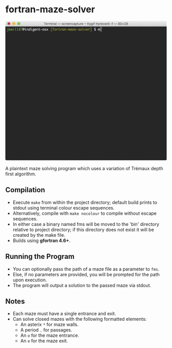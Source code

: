 # fortran-maze-solver

![](assets/fms.gif)

A plaintext maze solving program which uses a variation of Trémaux depth first algorithm.


## Compilation

  * Execute `make` from within the project directory; default build prints to stdout using terminal colour escape sequences.
  * Alternatively, compile with `make nocolour` to compile without escape sequences.
  * In either case a binary named fms will be moved to the 'bin' directory relative to project directory; if this directory does not exist it will be created by the make file.
  * Builds using **gfortran 4.6+**.


## Running the Program

  * You can optionally pass the path of a maze file as a parameter to `fms`.
  * Else, if no parameters are provided, you will be prompted for the path upon execution.
  * The program will output a solution to the passed maze via stdout.


## Notes

  * Each maze must have a single entrance and exit.
  * Can solve closed mazes with the following formatted elements:
    - An asterix `*` for maze walls.
    - A period `.` for passages.
    - An `o` for the maze entrance.
    - An `e` for the maze exit.
